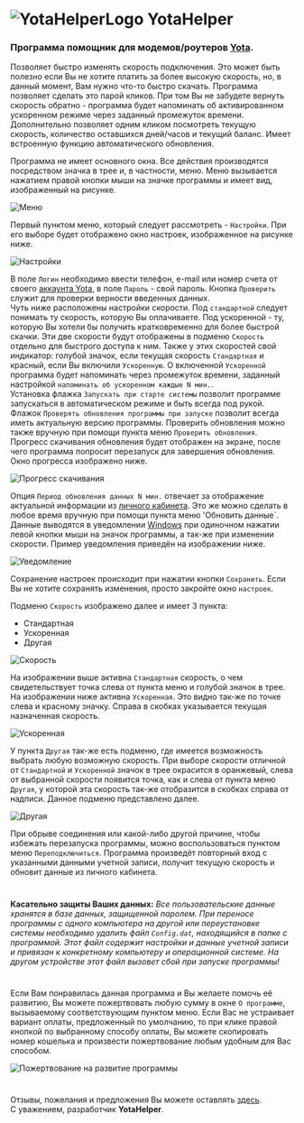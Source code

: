 # ![YotaHelperLogo](https://imageshack.com/a/img922/3241/3pMjkS.png) **YotaHelper**
### Программа помощник для модемов/роутеров [Yota](https://www.yota.ru/).  
Позволяет быстро изменять скорость подключения. Это может быть полезно если Вы не хотите платить за более высокую скорость, но, в данный момент, Вам нужно что-то быстро скачать. Программа позволяет сделать это парой кликов. При том Вы не забудете вернуть скорость обратно - программа будет напоминать об активированном ускоренном режиме через заданный промежуток времени. Дополнительно позволяет одним кликом посмотреть текущую скорость, количество оставшихся дней/часов и текущий баланс. Имеет встроенную функцию автоматического обновления.

Программа не имеет основного окна. Все действия производятся посредством значка в трее и, в частности, меню. Меню вызывается нажатием правой кнопки мыши на значке программы и имеет вид, изображенный на рисунке.

![Меню](https://imageshack.com/a/img924/7206/Y4Sv9z.png)

Первый пунктом меню, который следует рассмотреть - `Настройки`. При его выборе будет отображено окно настроек, изображенное на рисунке ниже.

![Настройки](https://imageshack.com/a/img924/4428/ibGuzD.png)

В поле `Логин` необходимо ввести телефон, e-mail или номер счета от своего [аккаунта Yota](https://my.yota.ru/), в поле `Пароль` - свой пароль. Кнопка `Проверить` служит для проверки верности введенных данных.  
Чуть ниже расположены настройки скорости. Под `стандартной` следует понимать ту скорость, которую Вы оплачиваете. Под ускоренной - ту, которую Вы хотели бы получить кратковременно для более быстрой скачки. Эти две скорости будут отображены в подменю `Скорость` отдельно для быстрого доступа к ним. Также у этих скоростей свой индикатор: голубой значок, если текущая скорость `Стандартная` и красный, если Вы включили `Ускоренную`. О включенной `Ускоренной` программа будет напоминать через промежуток времени, заданный настройкой `напоминать об ускоренном каждые N мин.`.  
Установка флажка `Запускать при старте системы` позволит программе запускаться в автоматическом режиме и быть всегда под рукой.  
Флажок `Проверять обновления программы при запуске` позволит всегда иметь актуальную версию программы. Проверить обновления можно также вручную при помощи пункта меню `Проверить обновления`. Прогресс скачивания обновления будет отображен на экране, после чего программа попросит перезапуск для завершения обновления. Окно прогресса изображено ниже.

![Прогресс скачивания](https://imageshack.com/a/img924/9649/s2A7CD.png)

Опция `Период обновления данных N мин.` отвечает за отображение актуальной информации из [личного кабинета](https://my.yota.ru/selfcare/devices). Это же можно сделать в любое время вручную при помощи пункта меню 'Обновить данные`. Данные выводятся в уведомлении [Windows](https://ru.wikipedia.org/wiki/Windows) при одиночном нажатии левой кнопки мыши на значок программы, а так-же при изменении скорости. Пример уведомления приведён на изображении ниже.

![Уведомление](https://imageshack.com/a/img924/3536/K8nDGl.png)

Сохранение настроек происходит при нажатии кнопки `Сохранить`. Если Вы не хотите сохранять изменения, просто закройте окно `настроек`.

Подменю `Скорость` изображено далее и имеет 3 пункта:
* Стандартная
* Ускоренная
* Другая

![Скорость](https://imageshack.com/a/img923/98/s4iMrz.png)

На изображении выше активна `Стандартная` скорость, о чем свидетельствует точка слева от пункта меню и голубой значок в трее. На изображении ниже активна `Ускоренная`. Это видно так-же по точке слева и красному значку. Справа в скобках указывается текущая назначенная скорость.

![Ускоренная](https://imageshack.com/a/img922/7813/1gwOkF.png)

У пункта `Другая` так-же есть подменю, где имеется возможность выбрать любую возможную скорость. При выборе скорости отличной от `Стандартной` и `Ускоренной` значок в трее окрасится в оранжевый, слева от выбранной скорости появится точка, как и слева от пункта меню `Другая`, у которой эта скорость так-же отобразится в скобках справа от надписи. Данное подменю представлено далее.

![Другая](https://imageshack.com/a/img924/326/L9KmSG.png)

При обрыве соединения или какой-либо другой причине, чтобы избежать перезапуска программы, можно воспользоваться пунктом меню `Переподключиться`. Программа произведёт повторный вход с указанными данными учетной записи, получит текущую скорость и обновит данные из личного кабинета.

# 
**Касательно защиты Ваших данных:** _Все пользовательские данные хранятся в базе данных, защищенной паролем. При переносе программы с одного компьютера на другой или переустановке системы необходимо удалить файл `Config.dat`, находящийся в папке с программой. Этот файл содержит настройки и данные учетной записи и привязан к конкретному компьютеру и операционной системе. На другом устройстве этот файл вызовет сбой при запуске программы!_

# 
Если Вам понравилась данная программа и Вы желаете помочь её развитию, Вы можете пожертвовать любую сумму в окне `О программе`, вызываемому соответствующим пунктом меню. Если Вас не устраивает вариант оплаты, предложенный по умолчанию, то при клике правой кнопкой по выбранному способу оплаты, Вы можете скопировать номер кошелька и произвести пожертвование любым удобным для Вас способом.

![Пожертвование на развитие программы](https://imageshack.com/a/img924/3397/oQs54C.png)

# 
Отзывы, пожелания и предложения Вы можете оставлять [здесь](https://github.com/AS63/YotaHelper/issues).  
С уважением, разработчик **YotaHelper**.
